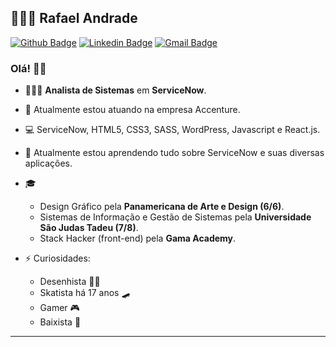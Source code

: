 ## 👨🏻‍💻 Rafael Andrade

[![Github Badge](https://img.shields.io/badge/-Github-000?style=flat-square&logo=Github&logoColor=white&link=https://github.com/andradexrafael)](https://github.com/andradexrafael)
[![Linkedin Badge](https://img.shields.io/badge/-LinkedIn-blue?style=flat-square&logo=Linkedin&logoColor=white&link=https://www.linkedin.com/in/andrade-s-rafael/)](https://www.linkedin.com/in/andrade-s-rafael/)
[![Gmail Badge](https://img.shields.io/badge/-Gmail-c14438?style=flat-square&logo=Gmail&logoColor=white&link=mailto:rafaelhsbandrade@gmail.com)](mailto:rafaelhsbandrade@gmail.com)

### Olá! 👋🏻

- 👨🏻‍💻 **Analista de Sistemas** em **ServiceNow**.
- 🔭 Atualmente estou atuando na empresa Accenture.
- 💻 ServiceNow, HTML5, CSS3, SASS, WordPress, Javascript e React.js.
- 🌱 Atualmente estou aprendendo tudo sobre ServiceNow e suas diversas aplicações.
- 🎓 
  - Design Gráfico pela **Panamericana de Arte e Design (6/6)**.
  - Sistemas de Informação e Gestão de Sistemas pela **Universidade São Judas Tadeu (7/8)**.
  - Stack Hacker (front-end) pela **Gama Academy**.  

- ⚡ Curiosidades: 
  - Desenhista 👨‍🎨 
  - Skatista há 17 anos 🛹
  - Gamer 🎮
  - Baixista 🎸  

---
